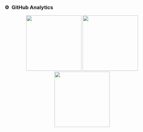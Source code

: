 ### ⚙️ &nbsp;GitHub Analytics
<p align="center">
  <img height="180em" src="http://github-profile-summary-cards.vercel.app/api/cards/profile-details?username=luccawilli"/>
  <img height="180em" src="https://github-readme-stats-eight-theta.vercel.app/api?username=luccawilli&show_icons=true&include_all_commits=true&count_private=true"/>
  <img height="180em" src="https://github-readme-stats-eight-theta.vercel.app/api/top-langs/?username=luccawilli&layout=compact&langs_count=8"/>

</p>
